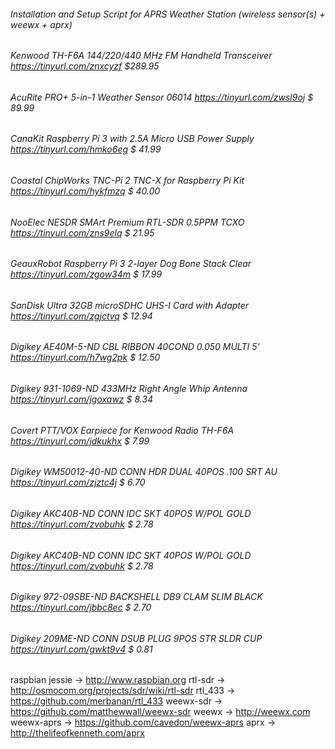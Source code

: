 ###### Installation and Setup Script for APRS Weather Station (wireless sensor(s) + weewx + aprx)

###### Kenwood TH-F6A 144/220/440 MHz FM Handheld Transceiver      https://tinyurl.com/znxcyzf  $289.95
###### AcuRite PRO+ 5-in-1 Weather Sensor 06014                    https://tinyurl.com/zwsl9oj  $ 89.99
###### CanaKit Raspberry Pi 3 with 2.5A Micro USB Power Supply     https://tinyurl.com/hmko6eg  $ 41.99
###### Coastal ChipWorks TNC-Pi 2 TNC-X for Raspberry Pi Kit       https://tinyurl.com/hykfmzq  $ 40.00
###### NooElec NESDR SMArt Premium RTL-SDR 0.5PPM TCXO             https://tinyurl.com/zns9elq  $ 21.95
###### GeauxRobot Raspberry Pi 3 2-layer Dog Bone Stack Clear      https://tinyurl.com/zgow34m  $ 17.99
###### SanDisk Ultra 32GB microSDHC UHS-I Card with Adapter        https://tinyurl.com/zgjctvq  $ 12.94
###### Digikey AE40M-5-ND CBL RIBBON 40COND 0.050 MULTI 5'         https://tinyurl.com/h7wg2pk  $ 12.50
###### Digikey 931-1069-ND 433MHz Right Angle Whip Antenna         https://tinyurl.com/jgoxawz  $  8.34
###### Covert PTT/VOX Earpiece for Kenwood Radio TH-F6A            https://tinyurl.com/jdkukhx  $  7.99
###### Digikey WM50012-40-ND CONN HDR DUAL 40POS .100 SRT AU       https://tinyurl.com/zjztc4j  $  6.70
###### Digikey AKC40B-ND CONN IDC SKT 40POS W/POL GOLD             https://tinyurl.com/zvobuhk  $  2.78
###### Digikey AKC40B-ND CONN IDC SKT 40POS W/POL GOLD             https://tinyurl.com/zvobuhk  $  2.78
###### Digikey 972-09SBE-ND BACKSHELL DB9 CLAM SLIM BLACK          https://tinyurl.com/jbbc8ec  $  2.70
###### Digikey 209ME-ND CONN DSUB PLUG 9POS STR SLDR CUP           https://tinyurl.com/gwkt9v4  $  0.81

raspbian jessie -> http://www.raspbian.org
rtl-sdr         -> http://osmocom.org/projects/sdr/wiki/rtl-sdr
rtl_433         -> https://github.com/merbanan/rtl_433
weewx-sdr       -> https://github.com/matthewwall/weewx-sdr
weewx           -> http://weewx.com
weewx-aprs      -> https://github.com/cavedon/weewx-aprs
aprx            -> http://thelifeofkenneth.com/aprx
